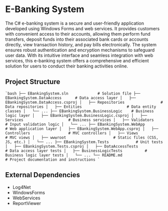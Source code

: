 # E-Banking System
The C# e-banking system is a secure and user-friendly application developed using Windows Forms and web services. It provides customers with convenient access to their accounts, allowing them perform fund transfers, deposit funds into their associated bank cards or accounts directly, view transaction history, and pay bills electronically. The system ensures robust authentication and encryption mechanisms to safeguard user data. With its intuitive interface and seamless integration with web services, this e-banking system offers a comprehensive and efficient solution for users to conduct their banking activities online.

## Project Structure
``
`bash
├── EBankingSystem.sln             # Solution file
├── EBankingSystem.DataAccess      # Data access layer
│   ├── EBankingSystem.DataAccess.csproj
│   ├── Repositories                # Data repositories
│   ├── Entities                    # Data entity classes
│   └── ...
├── EBankingSystem.BusinessLogic    # Business logic layer
│   ├── EBankingSystem.BusinessLogic.csproj
│   ├── Services                    # Business services
│   ├── Validators                  # Input validation logic
│   └── ...
├── EBankingSystem.WebApp           # Web application layer
│   ├── EBankingSystem.WebApp.csproj
│   ├── Controllers                 # MVC controllers
│   ├── Views                       # MVC views
│   ├── wwwroot                     # Static files (CSS, JS, etc.)
│   └── ...
├── EBankingSystem.Tests            # Unit tests
│   ├── EBankingSystem.Tests.csproj
│   ├── DataAccessTests             # Data access layer tests
│   ├── BusinessLogicTests          # Business logic layer tests
│   └── ...
└── README.md                       # Project documentation and instructions
`
``


## External Dependencies
- Log4Net
- WindowsForms
- WebServices
- ReportViewer
